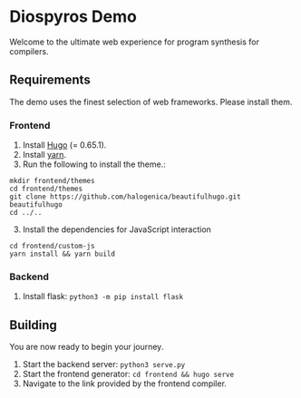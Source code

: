 # Diospyros Demo

Welcome to the ultimate web experience for program synthesis for compilers.

## Requirements

The demo uses the finest selection of web frameworks. Please install them.

### Frontend
1. Install [Hugo][] (= 0.65.1).
1. Install [yarn][].
2. Run the following to install the theme.:
```
mkdir frontend/themes
cd frontend/themes
git clone https://github.com/halogenica/beautifulhugo.git beautifulhugo
cd ../..
```
3. Install the dependencies for JavaScript interaction
```
cd frontend/custom-js
yarn install && yarn build
```

### Backend
1. Install flask: `python3 -m pip install flask`


## Building

You are now ready to begin your journey.

1. Start the backend server: `python3 serve.py`
2. Start the frontend generator: `cd frontend && hugo serve`
3. Navigate to the link provided by the frontend compiler.

[hugo]: https://gohugo.io/getting-started/installing/
[yarn]: https://classic.yarnpkg.com/en/docs/install/#mac-stable

